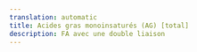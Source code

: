 ```yaml
---
translation: automatic
title: Acides gras monoinsaturés (AG) [total]
description: FA avec une double liaison
---
```

